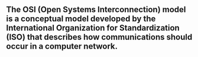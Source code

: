 ## The OSI (Open Systems Interconnection) model is a conceptual model developed by the International Organization for Standardization (ISO) that describes how communications should occur in a computer network.
